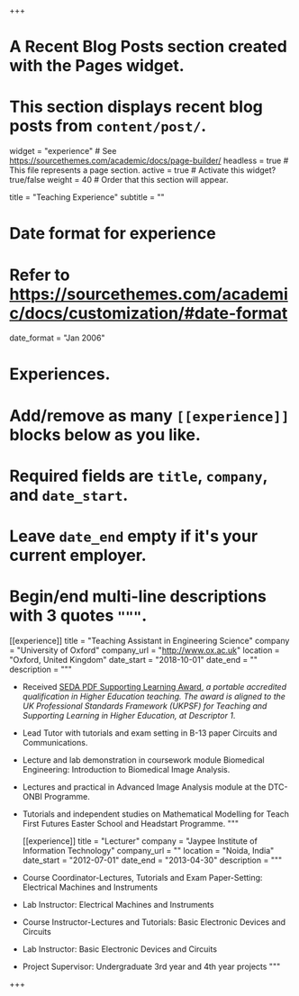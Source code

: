 +++
# A Recent Blog Posts section created with the Pages widget.
# This section displays recent blog posts from `content/post/`.

widget = "experience"  # See https://sourcethemes.com/academic/docs/page-builder/
headless = true  # This file represents a page section.
active = true  # Activate this widget? true/false
weight = 40  # Order that this section will appear.

title = "Teaching Experience"
subtitle = ""

# Date format for experience
#   Refer to https://sourcethemes.com/academic/docs/customization/#date-format
date_format = "Jan 2006"

# Experiences.
#   Add/remove as many `[[experience]]` blocks below as you like.
#   Required fields are `title`, `company`, and `date_start`.
#   Leave `date_end` empty if it's your current employer.
#   Begin/end multi-line descriptions with 3 quotes `"""`.
    
  [[experience]]
  title = "Teaching Assistant in Engineering Science"
  company = "University of Oxford"
  company_url = "http://www.ox.ac.uk"
  location = "Oxford, United Kingdom"
  date_start = "2018-10-01"
  date_end = ""
  description = """
* Received [SEDA PDF Supporting Learning Award](https://www.seda.ac.uk/supporting-learning), *a portable accredited qualification in Higher Education teaching. The award is aligned to the UK Professional Standards Framework (UKPSF) for Teaching and Supporting Learning in Higher Education, at Descriptor 1*.
* Lead Tutor with tutorials and exam setting in B-13 paper Circuits and Communications.
* Lecture and lab demonstration in coursework module Biomedical Engineering: Introduction to Biomedical Image Analysis.
* Lectures and practical in Advanced Image Analysis module at the DTC-ONBI Programme.
* Tutorials and independent studies on Mathematical Modelling for Teach First Futures Easter School and Headstart Programme.
  """
  
  [[experience]]
  title = "Lecturer"
  company = "Jaypee Institute of Information Technology"
  company_url = ""
  location = "Noida, India"
  date_start = "2012-07-01"
  date_end = "2013-04-30"
  description = """
* Course Coordinator-Lectures, Tutorials and Exam Paper-Setting: Electrical Machines and Instruments
* Lab Instructor: Electrical Machines and Instruments
* Course Instructor-Lectures and Tutorials: Basic Electronic Devices and Circuits
* Lab Instructor: Basic Electronic Devices and Circuits
* Project Supervisor: Undergraduate 3rd year and 4th year projects
  """
  
+++
